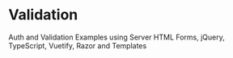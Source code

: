 # Validation
Auth and Validation Examples using Server HTML Forms, jQuery, TypeScript, Vuetify, Razor and Templates
